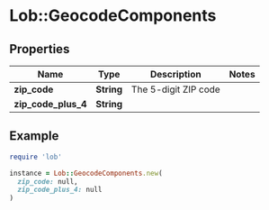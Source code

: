 # Lob::GeocodeComponents

## Properties

| Name | Type | Description | Notes |
| ---- | ---- | ----------- | ----- |
| **zip_code** | **String** | The 5-digit ZIP code |  |
| **zip_code_plus_4** | **String** |  |  |

## Example

```ruby
require 'lob'

instance = Lob::GeocodeComponents.new(
  zip_code: null,
  zip_code_plus_4: null
)
```

